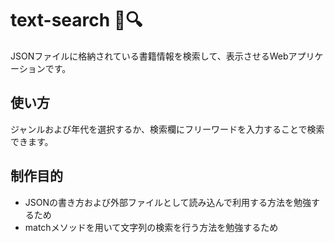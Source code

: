# text-search &#x1f4c4;&#x1f50d;
JSONファイルに格納されている書籍情報を検索して、表示させるWebアプリケーションです。
## 使い方
ジャンルおよび年代を選択するか、検索欄にフリーワードを入力することで検索できます。
## 制作目的
- JSONの書き方および外部ファイルとして読み込んで利用する方法を勉強するため
- matchメソッドを用いて文字列の検索を行う方法を勉強するため
